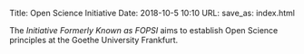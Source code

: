 Title: Open Science Initiative
Date: 2018-10-5 10:10
URL:
save_as: index.html

The *Initiative Formerly Known as FOPSI* aims to establish Open Science principles
at the Goethe University Frankfurt.
